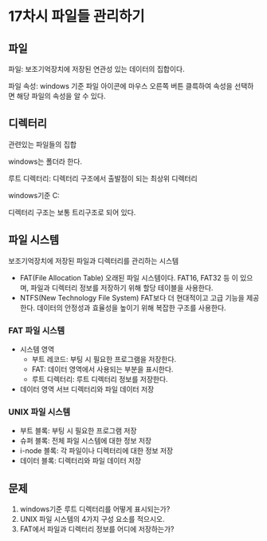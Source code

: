 # 17차시 파일들 관리하기

## 파일

파일: 보조기억장치에 저장된 연관성 있는 데이터의 집합이다.

파일 속성: windows 기준 파일 아이콘에 마우스 오른쪽 버튼 클륵하여 속성을 선택하면 해당 파일의 속성을 알 수 있다.

## 디렉터리

관련있는 파일들의 집합

windows는 폴더라 한다.

루트 디렉터리: 디렉터리 구조에서 출발점이 되는 최상위 디렉터리

windows기준 C:

디렉터리 구조는 보통 트리구조로 되어 있다.

## 파일 시스템

보조기억장치에 저장된 파일과 디렉터리를 관리하는 시스템

- FAT(File Allocation Table)
  오래된 파일 시스템이다.
  FAT16, FAT32 등 이 있으며, 파일과 디렉터리 정보를 저장하기 위해 할당 테이블을 사용한다.
- NTFS(New Technology File System)
  FAT보다 더 현대적이고 고급 기능을 제공한다.
  데이터의 안정성과 효율성을 높이기 위해 복잡한 구조를 사용한다.

### FAT 파일 시스템

- 시스템 영역
  - 부트 레코드: 부팅 시 필요한 프로그램을 저장한다.
  - FAT: 데이터 영역에서 사용되는 부분을 표시한다.
  - 루트 디렉터리: 루트 디렉터리 정보를 저장한다.
- 데이터 영역
  서브 디렉터리와 파일 데이터 저장

### UNIX 파일 시스템

- 부트 블록: 부팅 시 필요한 프로그램 저장
- 슈퍼 블록: 전체 파일 시스템에 대한 정보 저장
- i-node 블록: 각 파일이나 디렉터리에 대한 정보 저장
- 데이터 블록: 디렉터리와 파일 데이터 저장

## 문제

1. windows기준 루트 디렉터리를 어떻게 표시되는가?
2. UNIX 파일 시스템의 4가지 구성 요소를 적으시오.
3. FAT에서 파일과 디렉터리 정보를 어디에 저장하는가?
